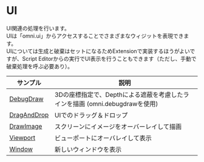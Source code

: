 # UI

UI関連の処理を行います。     
UIは「omni.ui」からアクセスすることでさまざまなウィジットを表現できます。     
UIについては生成と破棄はセットになるためExtensionで実装するほうがよいですが、Script Editorからの実行でUI表示を行うこともできます（ただし、手動で破棄処理を呼ぶ必要あり）。     

|サンプル|説明|     
|---|---|     
|[DebugDraw](./DebugDraw)|3Dの座標指定で、Depthによる遮蔽を考慮したラインを描画 (omni.debugdrawを使用)|     
|[DragAndDrop](./DragAndDrop)|UIでのドラッグ＆ドロップ|     
|[DrawImage](./DrawImage)|スクリーンにイメージをオーバーレイして描画|     
|[Viewport](./Viewport)|ビューポートにオーバレイして表示|     
|[Window](./Window)|新しいウィンドウを表示|     
